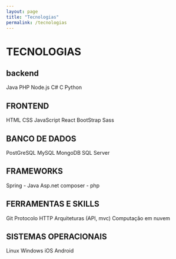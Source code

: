 ```yaml
---
layout: page
title: "Tecnologias"
permalink: /tecnologias
---
```

# TECNOLOGIAS
## backend
Java
PHP
Node.js
C#
C
Python

## FRONTEND
HTML
CSS
JavaScript
React
BootStrap
Sass

## BANCO DE DADOS
PostGreSQL
MySQL
MongoDB
SQL Server

## FRAMEWORKS
Spring - Java
Asp.net
composer - php

## FERRAMENTAS E SKILLS
Git
Protocolo HTTP
Arquiteturas (API, mvc)
Computação em nuvem

## SISTEMAS OPERACIONAIS
Linux
Windows
iOS
Android
